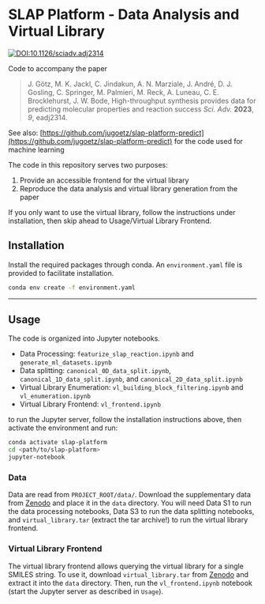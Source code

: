# SLAP Platform - Data Analysis and Virtual Library
[![DOI:10.1126/sciadv.adj2314](https://zenodo.org/badge/DOI/10.1126/sciadv.adj2314.svg)](https://doi.org/10.1126/sciadv.adj2314)

Code to accompany the paper 

>J. Götz, M. K. Jackl, C. Jindakun, A. N. Marziale, J. André, D. J. Gosling, C. Springer, M. Palmieri, M. Reck, A. Luneau, C. E. Brocklehurst, J. W. Bode, High-throughput synthesis provides data for predicting molecular properties and reaction success *Sci. Adv.* **2023**, *9*, eadj2314.

See also:
[https://github.com/jugoetz/slap-platform-predict](https://github.com/jugoetz/slap-platform-predict) for the code used for machine learning

The code in this repository serves two purposes:
1) Provide an accessible frontend for the virtual library
2) Reproduce the data analysis and virtual library generation from the paper

If you only want to use the virtual library, follow the instructions under installation, then skip ahead to 
Usage/Virtual Library Frontend.


## Installation

Install the required packages through conda. An `environment.yaml` file is provided to facilitate installation.
```bash
conda env create -f environment.yaml
```

---
## Usage 

The code is organized into Jupyter notebooks.
- Data Processing: `featurize_slap_reaction.ipynb` and `generate_ml_datasets.ipynb`
- Data splitting: `canonical_0D_data_split.ipynb`, `canonical_1D_data_split.ipynb`, and `canonical_2D_data_split.ipynb`
- Virtual Library Enumeration: `vl_building_block_filtering.ipynb` and `vl_enumeration.ipynb`
- Virtual Library Frontend: `vl_frontend.ipynb`

to run the Jupyter server, follow the installation instructions above, then activate the environment and run:
```bash
conda activate slap-platform
cd <path/to/slap-platform>
jupyter-notebook
```

### Data
Data are read from `PROJECT_ROOT/data/`. Download the supplementary data from
[Zenodo](https://doi.org/10.5281/zenodo.7950706) and place it in the `data` directory.
You will need Data S1 to run the data processing notebooks,
Data S3 to run the data splitting notebooks,
and `virtual_library.tar` (extract the tar archive!) to run the virtual library frontend.

### Virtual Library Frontend
The virtual library frontend allows querying the virtual library for a single SMILES string.
To use it, download `virtual_library.tar` from [Zenodo](https://doi.org/10.5281/zenodo.7950706) and extract it into the `data` directory.
Then, run the `vl_frontend.ipynb` notebook (start the Jupyter server as described in `Usage`).
